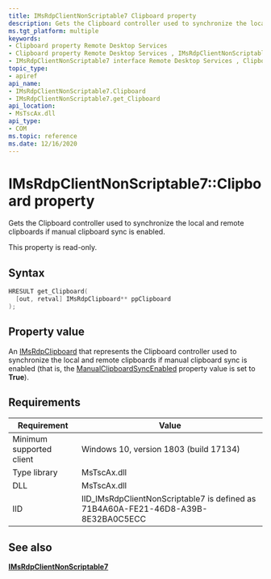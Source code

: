 ```yaml
---
title: IMsRdpClientNonScriptable7 Clipboard property
description: Gets the Clipboard controller used to synchronize the local and remote clipboards if manual clipboard sync is enabled.
ms.tgt_platform: multiple
keywords:
- Clipboard property Remote Desktop Services
- Clipboard property Remote Desktop Services , IMsRdpClientNonScriptable7 interface
- IMsRdpClientNonScriptable7 interface Remote Desktop Services , Clipboard property
topic_type:
- apiref
api_name:
- IMsRdpClientNonScriptable7.Clipboard
- IMsRdpClientNonScriptable7.get_Clipboard
api_location:
- MsTscAx.dll
api_type:
- COM
ms.topic: reference
ms.date: 12/16/2020
---
```


# IMsRdpClientNonScriptable7::Clipboard property

Gets the Clipboard controller used to synchronize the local and remote clipboards if manual clipboard sync is enabled.

This property is read-only.

## Syntax

```C++
HRESULT get_Clipboard(
  [out, retval] IMsRdpClipboard** ppClipboard
);
```

## Property value

An [IMsRdpClipboard](imsrdpclipboard.md) that represents the Clipboard controller used to synchronize the local and remote clipboards if manual clipboard sync is enabled (that is, the [ManualClipboardSyncEnabled](imsrdpextendedsettings-property.md) property value is set to **True**).

## Requirements

| Requirement | Value |
|-------------------------------------|---------------------------------------|
| Minimum supported client| Windows 10, version 1803 (build 17134)      |
| Type library            | MsTscAx.dll                        |
| DLL                  | MsTscAx.dll     |
| IID                      | IID\_IMsRdpClientNonScriptable7 is defined as 71B4A60A-FE21-46D8-A39B-8E32BA0C5ECC          |

## See also

<dl> <dt>

[**IMsRdpClientNonScriptable7**](imsrdpclientnonscriptable7.md)
</dt> </dl>